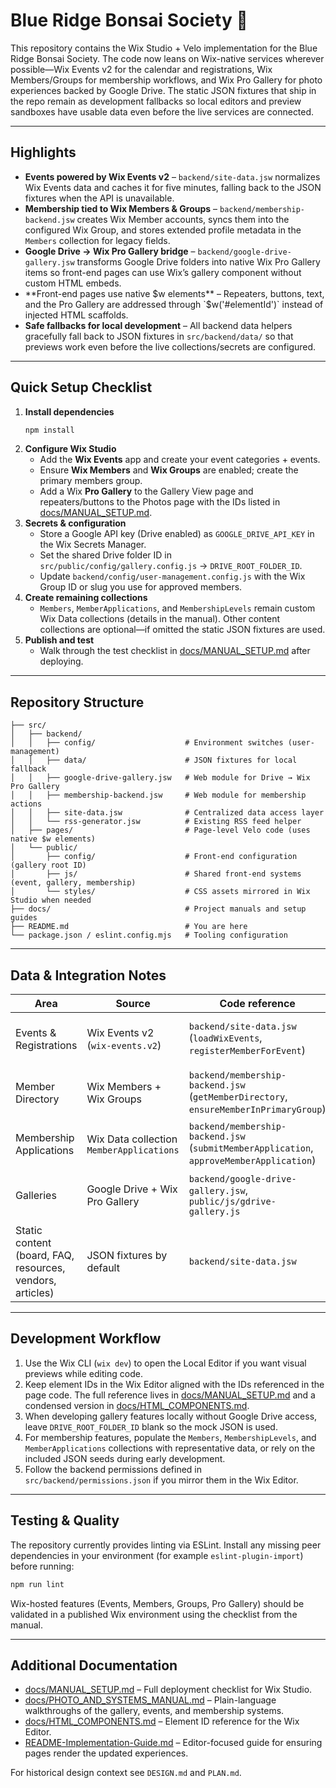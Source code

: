 # Blue Ridge Bonsai Society 🌸

This repository contains the Wix Studio + Velo implementation for the Blue Ridge Bonsai Society. The code now leans on Wix-native services wherever possible—Wix Events v2 for the calendar and registrations, Wix Members/Groups for membership workflows, and Wix Pro Gallery for photo experiences backed by Google Drive. The static JSON fixtures that ship in the repo remain as development fallbacks so local editors and preview sandboxes have usable data even before the live services are connected.

---

## Highlights

- **Events powered by Wix Events v2** – `backend/site-data.jsw` normalizes Wix Events data and caches it for five minutes, falling back to the JSON fixtures when the API is unavailable.
- **Membership tied to Wix Members & Groups** – `backend/membership-backend.jsw` creates Wix Member accounts, syncs them into the configured Wix Group, and stores extended profile metadata in the `Members` collection for legacy fields.
- **Google Drive → Wix Pro Gallery bridge** – `backend/google-drive-gallery.jsw` transforms Google Drive folders into native Wix Pro Gallery items so front-end pages can use Wix’s gallery component without custom HTML embeds.
- **Front-end pages use native $w elements** – Repeaters, buttons, text, and the Pro Gallery are addressed through `$w('#elementId')` instead of injected HTML scaffolds.
- **Safe fallbacks for local development** – All backend data helpers gracefully fall back to JSON fixtures in `src/backend/data/` so that previews work even before the live collections/secrets are configured.

---

## Quick Setup Checklist

1. **Install dependencies**
   ```bash
   npm install
   ```
2. **Configure Wix Studio**
   - Add the **Wix Events** app and create your event categories + events.
   - Ensure **Wix Members** and **Wix Groups** are enabled; create the primary members group.
   - Add a Wix **Pro Gallery** to the Gallery View page and repeaters/buttons to the Photos page with the IDs listed in [docs/MANUAL_SETUP.md](docs/MANUAL_SETUP.md).
3. **Secrets & configuration**
   - Store a Google API key (Drive enabled) as `GOOGLE_DRIVE_API_KEY` in the Wix Secrets Manager.
   - Set the shared Drive folder ID in `src/public/config/gallery.config.js` → `DRIVE_ROOT_FOLDER_ID`.
   - Update `backend/config/user-management.config.js` with the Wix Group ID or slug you use for approved members.
4. **Create remaining collections**
   - `Members`, `MemberApplications`, and `MembershipLevels` remain custom Wix Data collections (details in the manual). Other content collections are optional—if omitted the static JSON fixtures are used.
5. **Publish and test**
   - Walk through the test checklist in [docs/MANUAL_SETUP.md](docs/MANUAL_SETUP.md#5-publish--test-checklist) after deploying.

---

## Repository Structure

```
├── src/
│   ├── backend/
│   │   ├── config/                    # Environment switches (user-management)
│   │   ├── data/                      # JSON fixtures for local fallback
│   │   ├── google-drive-gallery.jsw   # Web module for Drive → Wix Pro Gallery
│   │   ├── membership-backend.jsw     # Web module for membership actions
│   │   ├── site-data.jsw              # Centralized data access layer
│   │   └── rss-generator.jsw          # Existing RSS feed helper
│   ├── pages/                         # Page-level Velo code (uses native $w elements)
│   └── public/
│       ├── config/                    # Front-end configuration (gallery root ID)
│       ├── js/                        # Shared front-end systems (event, gallery, membership)
│       └── styles/                    # CSS assets mirrored in Wix Studio when needed
├── docs/                              # Project manuals and setup guides
├── README.md                          # You are here
└── package.json / eslint.config.mjs   # Tooling configuration
```

---

## Data & Integration Notes

| Area | Source | Code reference | Notes |
| --- | --- | --- | --- |
| Events & Registrations | Wix Events v2 (`wix-events.v2`) | `backend/site-data.jsw` (`loadWixEvents`, `registerMemberForEvent`) | Cached for 5 minutes. Falls back to `data/Events.json` in preview/editor without API access. |
| Member Directory | Wix Members + Wix Groups | `backend/membership-backend.jsw` (`getMemberDirectory`, `ensureMemberInPrimaryGroup`) | Queries the configured Wix Group first, then the Members app, then the custom collection as a last resort. |
| Membership Applications | Wix Data collection `MemberApplications` | `backend/membership-backend.jsw` (`submitMemberApplication`, `approveMemberApplication`) | Approvals create Wix Member accounts and insert extended profiles into `Members`. |
| Galleries | Google Drive + Wix Pro Gallery | `backend/google-drive-gallery.jsw`, `public/js/gdrive-gallery.js` | Requires `GOOGLE_DRIVE_API_KEY` secret and the Drive folder ID set in `public/config/gallery.config.js`. |
| Static content (board, FAQ, resources, vendors, articles) | JSON fixtures by default | `backend/site-data.jsw` | You can swap these with live collections if desired; the code checks the JSON fixtures when collections are absent. |

---

## Development Workflow

1. Use the Wix CLI (`wix dev`) to open the Local Editor if you want visual previews while editing code.
2. Keep element IDs in the Wix Editor aligned with the IDs referenced in the page code. The full reference lives in [docs/MANUAL_SETUP.md](docs/MANUAL_SETUP.md#4-wix-element-id-reference) and a condensed version in [docs/HTML_COMPONENTS.md](docs/HTML_COMPONENTS.md).
3. When developing gallery features locally without Google Drive access, leave `DRIVE_ROOT_FOLDER_ID` blank so the mock JSON is used.
4. For membership features, populate the `Members`, `MembershipLevels`, and `MemberApplications` collections with representative data, or rely on the included JSON seeds during early development.
5. Follow the backend permissions defined in `src/backend/permissions.json` if you mirror them in the Wix Editor.

---

## Testing & Quality

The repository currently provides linting via ESLint. Install any missing peer dependencies in your environment (for example `eslint-plugin-import`) before running:

```bash
npm run lint
```

Wix-hosted features (Events, Members, Groups, Pro Gallery) should be validated in a published Wix environment using the checklist from the manual.

---

## Additional Documentation

- [docs/MANUAL_SETUP.md](docs/MANUAL_SETUP.md) – Full deployment checklist for Wix Studio.
- [docs/PHOTO_AND_SYSTEMS_MANUAL.md](docs/PHOTO_AND_SYSTEMS_MANUAL.md) – Plain-language walkthroughs of the gallery, events, and membership systems.
- [docs/HTML_COMPONENTS.md](docs/HTML_COMPONENTS.md) – Element ID reference for the Wix Editor.
- [README-Implementation-Guide.md](README-Implementation-Guide.md) – Editor-focused guide for ensuring pages render the updated experiences.

For historical design context see `DESIGN.md` and `PLAN.md`.
